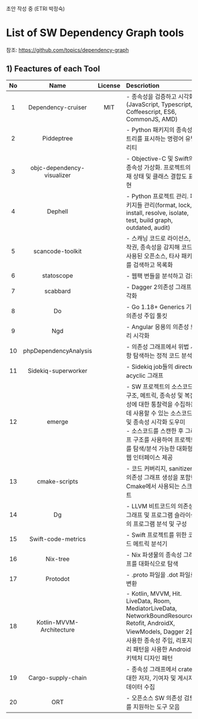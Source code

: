초안 작성 중 (ETRI 박정숙)
# List of SW Dependency Graph tools
참조: https://github.com/topics/dependency-graph
<br />
## 1) Feactures of each Tool
| No  | Name  | License | Descriotion | Website |
| :--: | :--------: | :------:  | :-------- | :-- | 
| 1 | Dependency-cruiser | MIT  | - 종속성을 검증하고 시각화(JavaScript, Typescript, Coffeescript, ES6, CommonJS, AMD) | https://github.com/sverweij/dependency-cruiser |
| 2 | Piddeptree |   | - Python 패키지의 종속성 트리를 표시하는 명령어 유틸리티 |  |
| 3 | objc-dependency-visualizer |   | - Objective-C 및 Swift의 종속성 가상화. 프로젝트의 현재 상태 및 클래스 결합도 표현 |  |
| 4 | Dephell |   | - Python 프로젝트 관리. 패키지들 관리(format, lock, install, resolve, isolate, test, build graph, outdated, audit) |  |
| 5 | scancode-toolkit |   | - 스캐닝 코드로 라이선스, 저작권, 종속성을 감지해 코드에 사용된 오픈소스, 타사 패키지를 검색하고 목록화 |  |
| 6 | statoscope |   | - 웹팩 번들을 분석하고 검증 |  |
| 7 | scabbard |   | - Dagger 2의존성 그래프 시각화 |  |
| 8 | Do |   | - Go 1.18+ Generics 기반 의존성 주입 툴킷 |  |
| 9 | Ngd |   | - Angular 응용의 의존성 트리 시각화 |  |
| 10 | phpDependencyAnalysis |   | - 의존성 그래프에서 위법 사항 탐색하는 정적 코드 분석 |  |
| 11 | Sidekiq-superworker |   | - Sidekiq job들의 directed acyclic 그래프 |  |
| 12 | emerge |   | - SW 프로젝트의 소스코드 구조, 메트릭, 종속성 및 복잡성에 대한 통찰력을 수집하는 데 사용할 수 있는 소스코드 및 종속성 시각화 도우미 <br /> - 소스코드를 스캔한 후 그래프 구조를 사용하여 프로젝트를 탐색/분석 가능한 대화형 웹 인터페이스 제공|  |
| 13 | cmake-scripts |   | - 코드 커버리지, sanitizer, 의존성 그래프 생성을 포함한 Cmake에서 사용되는 스크립트 |  |
| 14 | Dg |   | - LLVM 비트코드의 의존성 그래프 및 프로그램 슬라이싱의 프로그램 분석 및 구성 |  |
| 15 | Swift-code-metrics |   | - Swift 프로젝트를 위한 코드 메트릭 분석기 |  |
| 16 | Nix-tree |   | - Nix 파생물의 종속성 그래프를 대화식으로 탐색 |  |
| 17 | Protodot |   | - .proto 파일을 .dot 파일로 변환 |  |
| 18 | Kotlin-MVVM-Architecture |   | - Kotlin, MVVM, Hit. LiveData, Room, MediatorLiveData, NetworkBoundResources, Retofit, AndroidX, ViewModels, Dagger 2를 사용한 종속성 주입, 리포지토리 패턴을 사용한 Android 아키텍처 디자인 패턴 |  |
| 19 | Cargo-supply-chain |   | - 종속성 그래프에서 crate에 대한 저자, 기여자 및 게시자 데이터 수집 |  |
| 20 | ORT |   | - 오픈소스 SW 의존성 검토를 지원하는 도구 모음 |  |

